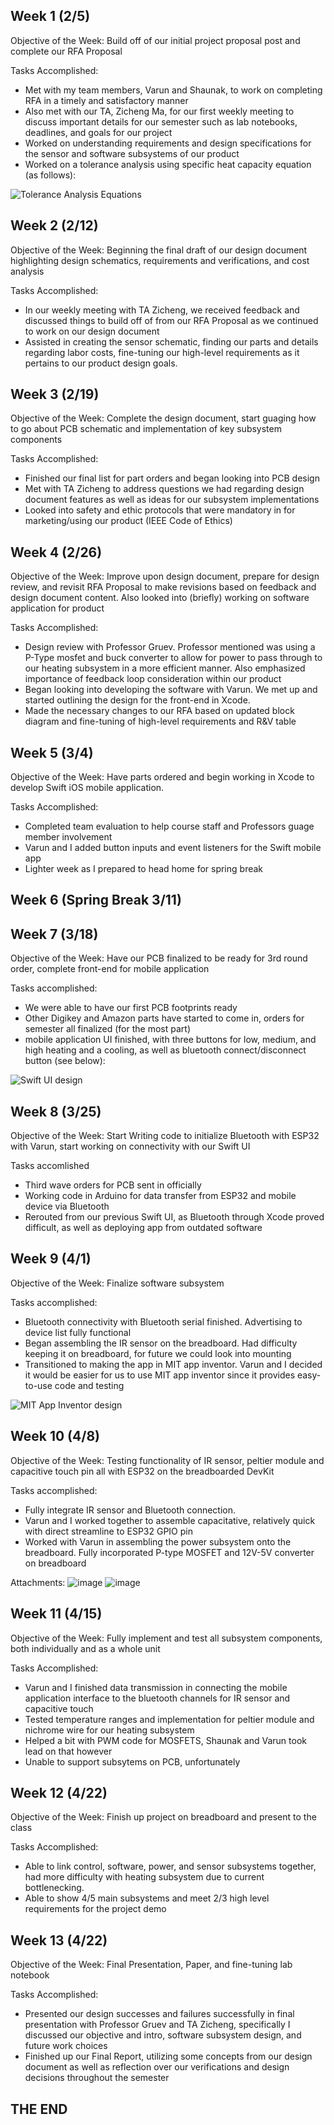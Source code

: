 ## Week 1 (2/5)
Objective of the Week: Build off of our initial project proposal post and complete our RFA Proposal

Tasks Accomplished:
- Met with my team members, Varun and Shaunak, to work on completing RFA in a timely and satisfactory manner
- Also met with our TA, Zicheng Ma, for our first weekly meeting to discuss important details for our semester such as lab notebooks, deadlines, and goals for our project
- Worked on understanding requirements and design specifications for the sensor and software subsystems of our product
- Worked on a tolerance analysis using specific heat capacity equation (as follows):

![Tolerance Analysis Equations](tolanalysis)

## Week 2 (2/12)

Objective of the Week: Beginning the final draft of our design document highlighting design schematics, requirements and verifications, and cost analysis 

Tasks Accomplished:
- In our weekly meeting with TA Zicheng, we received feedback and discussed things to build off of from our RFA Proposal as we continued to work on our design document
- Assisted in creating the sensor schematic, finding our parts and details regarding labor costs, fine-tuning our high-level requirements as it pertains to our product design goals.

## Week 3 (2/19)
Objective of the Week: Complete the design document, start guaging how to go about PCB schematic and implementation of key subsystem components

Tasks Accomplished:
- Finished our final list for part orders and began looking into PCB design
- Met with TA Zicheng to address questions we had regarding design document features as well as ideas for our subsystem implementations
- Looked into safety and ethic protocols that were mandatory in for marketing/using our product (IEEE Code of Ethics)

## Week 4 (2/26)
Objective of the Week: Improve upon design document, prepare for design review, and revisit RFA Proposal to make revisions based on feedback and design document content. Also looked into (briefly) working on software application for product

Tasks Accomplished:
- Design review with Professor Gruev. Professor mentioned was using a P-Type mosfet and buck converter to allow for power to pass through to our heating subsystem in a more efficient manner. Also emphasized importance of feedback loop consideration within our product 
- Began looking into developing the software with Varun. We met up and started outlining the design for the front-end in Xcode.
- Made the necessary changes to our RFA based on updated block diagram and fine-tuning of high-level requirements and R&V table
  
## Week 5 (3/4)
Objective of the Week: Have parts ordered and begin working in Xcode to develop Swift iOS mobile application.

Tasks Accomplished:
- Completed team evaluation to help course staff and Professors guage member involvement
- Varun and I added button inputs and event listeners for the Swift mobile app
- Lighter week as I prepared to head home for spring break

## Week 6 (Spring Break 3/11)

## Week 7 (3/18)
Objective of the Week: Have our PCB finalized to be ready for 3rd round order, complete front-end for mobile application

Tasks accomplished:
- We were able to have our first PCB footprints ready
- Other Digikey and Amazon parts have started to come in, orders for semester all finalized (for the most part)
- mobile application UI finished, with three buttons for low, medium, and high heating and a cooling, as well as bluetooth connect/disconnect button (see below):
  
![Swift UI design](swiftui.png)

## Week 8 (3/25)
Objective of the Week: Start Writing code to initialize Bluetooth with ESP32 with Varun, start working on connectivity with our Swift UI

Tasks accomlished
- Third wave orders for PCB sent in officially
- Working code in Arduino for data transfer from ESP32 and mobile device via Bluetooth
- Rerouted from our previous Swift UI, as Bluetooth through Xcode proved difficult, as well as deploying app from outdated software


## Week 9 (4/1)
Objective of the Week: Finalize software subsystem

Tasks accomplished:
- Bluetooth connectivity with Bluetooth serial finished. Advertising to device list fully functional
- Began assembling the IR sensor on the breadboard. Had difficulty keeping it on breadboard, for future we could look into mounting
- Transitioned to making the app in MIT app inventor. Varun and I decided it would be easier for us to use MIT app inventor since it provides easy-to-use code and testing

![MIT App Inventor design](MITapp.png)


## Week 10 (4/8)
Objective of the Week: Testing functionality of IR sensor, peltier module and capacitive touch pin all with ESP32 on the breadboarded DevKit 

Tasks accomplished:
- Fully integrate IR sensor and Bluetooth connection.
- Varun and I worked together to assemble capacitative, relatively quick with direct streamline to ESP32 GPIO pin
- Worked with Varun in assembling the power subsystem onto the breadboard. Fully incorporated P-type MOSFET and 12V-5V converter on breadboard

Attachments:
![image](https://github.com/fadnis-shaunak28/ECE-445-Notebooks/assets/157566074/da955e9b-899a-4175-ba13-2b924528f0a2)
![image](https://github.com/fadnis-shaunak28/ECE-445-Notebooks/assets/157566074/978a4fc1-7b80-45a5-a0c4-c1e9941571b0)


## Week 11 (4/15)
Objective of the Week: Fully implement and test all subsystem components, both individually and as a whole unit

Tasks Accomplished:
- Varun and I finished data transmission in connecting the mobile application interface to the bluetooth channels for IR sensor and capacitive touch
- Tested temperature ranges and implementation for peltier module and nichrome wire for our heating subsystem
- Helped a bit with PWM code for MOSFETS, Shaunak and Varun took lead on that however
- Unable to support subsytems on PCB, unfortunately


## Week 12 (4/22)
Objective of the Week: Finish up project on breadboard and present to the class

Tasks Accomplished:
- Able to link control, software, power, and sensor subsystems together, had more difficulty with heating subsystem due to current bottlenecking.
- Able to show 4/5 main subsystems and meet 2/3 high level requirements for the project demo

## Week 13 (4/22)
Objective of the Week: Final Presentation, Paper, and fine-tuning lab notebook

Tasks Accomplished:
- Presented our design successes and failures successfully in final presentation with Professor Gruev and TA Zicheng, specifically I discussed our objective and intro, software subsystem design, and future work choices
- Finished up our Final Report, utilizing some concepts from our design document as well as reflection over our verifications and design decisions throughout the semester

## THE END

